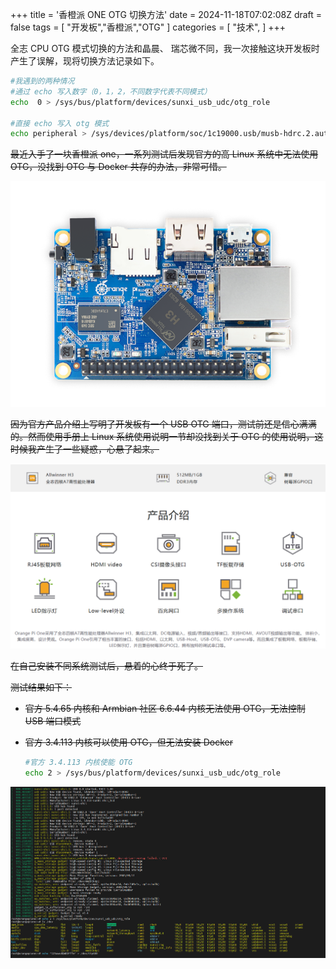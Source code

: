 +++
title = '香橙派 ONE OTG 切换方法'
date = 2024-11-18T07:02:08Z
draft = false
tags = [
    "开发板","香橙派","OTG"
]
categories = [
    "技术",
]
+++

全志 CPU OTG 模式切换的方法和晶晨、 瑞芯微不同，我一次接触这块开发板时产生了误解，现将切换方法记录如下。

```bash
#我遇到的两种情况
#通过 echo 写入数字（0，1，2，不同数字代表不同模式）
echo  0 > /sys/bus/platform/devices/sunxi_usb_udc/otg_role

#直接 echo 写入 otg 模式
echo peripheral > /sys/devices/platform/soc/1c19000.usb/musb-hdrc.2.auto/mode
```

~~最近入手了一块香橙派 one，一系列测试后发现官方的高 Linux 系统中无法使用 OTG，没找到 OTG 与 Docker 共存的办法，非常可惜。~~


![orange-pi-one-banner-img](/img/orange-pi-one-banner-img-1731912755718-2.png)



~~因为官方产品介绍上写明了开发板有一个 USB OTG 端口，测试前还是信心满满的。然而使用手册上 Linux 系统使用说明一节却没找到关于 OTG 的使用说明，这时候我产生了一些疑惑，心悬了起来。~~

![image-20241118145156089](/img/image-20241118145156089.png)

~~在自己安装不同系统测试后，悬着的心终于死了。~~

~~测试结果如下：~~

- ~~官方 5.4.65 内核和 Armbian 社区 6.6.44 内核无法使用 OTG，无法控制 USB 端口模式~~

- ~~官方 3.4.113 内核可以使用 OTG，但无法安装 Docker~~

  ```bash
  #官方 3.4.113 内核使能 OTG
  echo 2 > /sys/bus/platform/devices/sunxi_usb_udc/otg_role
  ```

![image-20241118142509993](/img/image-20241118142509993.png)